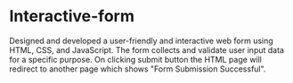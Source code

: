 # Interactive-form
Designed and developed a user-friendly and interactive web form using HTML, CSS, and JavaScript. 
The form collects and validate user input data for a specific purpose. On clicking submit button the HTML page will redirect to another page which shows "Form Submission Successful".
